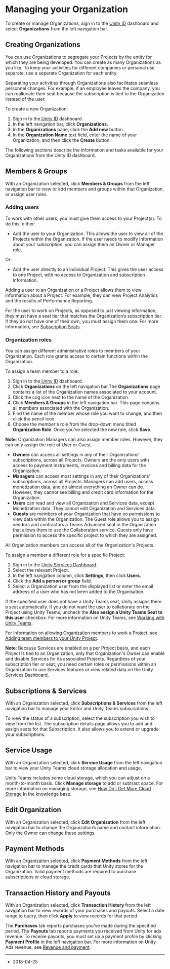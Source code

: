 # Managing your Organization

To create or manage Organizations, sign in to the [Unity ID](https://id.unity.com/) dashboard and select __Organizations__ from the left navigation bar.

## Creating Organizations

You can use Organizations to segregate your Projects by the entity for which they are being developed. You can create as many Organizations as you like. To keep your activities for different companies or personal use separate, use a seperate Organization for each entity.

Separating your activities through Organizations also facilitates seamless personnel changes. For example, if an employee leaves the company, you can reallocate their seat because the subscription is tied to the Organization instead of the user.

To create a new Organization:

1. Sign in to the[ Unity ID](https://id.unity.com/) dashboard.
2. In the left navigation bar, click __Organizations__.
3. In the __Organizations__ pane, click the __Add new__ button.
4. In the __Organization Name__ text field, enter the name of your Organization, and then click the __Create__ button.

The following sections describe the information and tasks available for your Organizations from the Unity ID dashboard.

<a name="membersandgroups"></a>
## Members & Groups

With an Organization selected, click __Members & Groups__ from the left navigation bar to view or add members and groups within that Organization, or assign user roles.

### Adding users

To work with other users, you must give them access to your Project(s). To do this, either:

* Add the user to your Organization. This allows the user to view all of the Projects within the Organization. If the user needs to modify information about your subscription, you can assign them an Owner or Manager role.

Or:

* Add the user directly to an individual Project. This gives the user access to one Project, with no access to Organization and subscription information.

Adding a user to an Organization or a Project allows them to view information about a Project. For example, they can view Project Analytics and the results of Performance Reporting.

For the user to work on Projects, as opposed to just viewing information, they must have a seat tier that matches the Organization’s subscription tier. If they do not have one of their own, you must assign them one.  For more information, see [Subscription Seats](#subs).

<a name="orgroles"></a>
### Organization roles

You can assign different administrative roles to members of your Organization. Each role grants access to certain functions within the Organization.

To assign a team member to a role:

1. Sign in to the[ Unity ID](https://id.unity.com/) dashboard.
2. Click __Organizations__ on the left navigation bar.The __Organizations__ page contains a list of the Organization names associated to your account.
3. Click the cog icon next to the name of the Organization.
4. Click __Members & Groups__ in the left navigation bar. This page contains all members associated with the Organization.
5. Find the name of the member whose role you want to change, and then click the pencil icon.
6. Choose the member's role from the drop-down menu titled __Organization Role__. Once you've selected the new role, click __Save__.

**Note**: Organization Managers can also assign member roles. However, they can only assign the role of User or Guest.

* __Owners__ can access all settings in any of their Organizations' subscriptions, across all Projects. Owners are the only users with access to payment instruments, invoices and billing data for the Organization.
* __Managers__ can access most settings in any of their Organizations' subscriptions, across all Projects. Managers can add users, access monetization data, and do almost everything an Owner can do. However, they cannot see billing and credit card information for the Organization.
* __Users__ can read and view all Organization and Services data, except Monetization data. They cannot edit Organization and Services data.
* __Guests__ are members of your Organization that have no permissions to view data within the Organization. The Guest role allows you to assign vendors and contractors a Teams Advanced seat in the Organization that allows them to use  the Collaboration service. Guests only have permission to access the specific project to which they are assigned.

All Organization members can access all of the Organization's Projects.

To assign a member a different role for a specific Project:

1. Sign in to the [Unity Services Dashboard](https://developer.cloud.unity3d.com).
2. Select the relevant Project.
3. In the left navigation column, click __Settings__, then click __Users__.
4. Click the __Add a person or group__ field.
5. Select a Organization user from the displayed list or enter the email address of a user who has not been added to the Organisation.

If the specified user does not have a Unity Teams seat, Unity assigns them a seat automatically. If you do not want the user to collaborate on the Project using Unity Teams, uncheck the __Also assign a Unity Teams Seat to this user__ checkbox. For more information on Unity Teams, see [Working with Unity Teams](OrgsWorkingwithUnityTeams).

For information on allowing Organization members to work a Project, see [Adding team members to your Unity Project](UnityCollaborateAddingTeammates).

**Note**: Because Services are enabled on a per Project basis, and each Project is tied to an Organization, only that Organization's Owner can enable and disable Services for its associated Projects. Regardless of your subscription tier or seat, you need certain roles or permissions within an Organization to use Services features or view related data on the Unity Services Dashboard.

<a name="subs"></a>
## Subscriptions & Services

With an Organization selected, click __Subscriptions & Services__ from the left navigation bar to manage your Editor and Unity Teams subscriptions.

To view the status of a subscription, select the subscription you wish to view from the list. The subscription details page allows you to add and assign seats for that Subscription. It also allows you to extend or upgrade your subscriptions.

## Service Usage

With an Organization selected, click __Service Usage__ from the left navigation bar to view your Unity Teams cloud storage allocation and usage.

Unity Teams includes some cloud storage, which you can adjust on a month-to-month basis. Click __Manage storage__ to add or subtract space. For more information on managing storage, see [How Do I Get More Cloud Storage](https://support.unity3d.com/hc/en-us/articles/115005492443-How-do-I-get-more-cloud-storage-) In the knowledge base.

## Edit Organization

With an Organization selected, click __Edit Organization__ from the left navigation bar to change the Organization’s name and contact information. Only the Owner can change these settings.

## Payment Methods

With an Organization selected, click __Payment Methods__ from the left navigation bar to manage the credit cards that Unity stores for the Organization. Valid payment methods are required to purchase subscriptions or cloud storage.

## Transaction History and Payouts

With an Organization selected, click __Transaction History__ from the left navigation bar to view records of your purchases and payouts. Select a date range to query, then click __Apply__ to view records for that period.

The __Purchases__ tab reports purchases you’ve made during the specified period. The __Payouts__ tab reports payments you received from Unity for ads revenue. To receive payouts, you must set up a payment profile by clicking __Payment Profile__ in the left navigation bar. For more information on Unity Ads revenue, see [Revenue and payment](https://unityads.unity3d.com/help/monetization/Revenue-and-payment).

---
* <span class="page-edit">2018-04-25 <!-- include IncludeTextNewPageYesEdit --></span>
